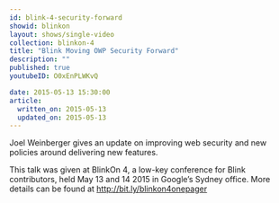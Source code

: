 ```yaml
---
id: blink-4-security-forward
showid: blinkon
layout: shows/single-video
collection: blinkon-4
title: "Blink Moving OWP Security Forward"
description: ""
published: true
youtubeID: O0xEnPLWKvQ

date: 2015-05-13 15:30:00
article:
  written_on: 2015-05-13
  updated_on: 2015-05-13
---
```

Joel Weinberger gives an update on improving web security and new policies around delivering new features.

This talk was given at BlinkOn 4, a low-key conference for Blink contributors, held May 13 and 14 2015 in Google’s Sydney office. More details can be found at http://bit.ly/blinkon4onepager